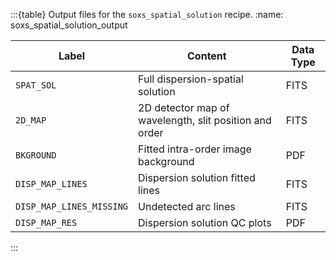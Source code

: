 :::{table} Output files for the `soxs_spatial_solution` recipe.
:name: soxs_spatial_solution_output

| Label                  | Content                                                | Data Type |
| ---------------------- | ------------------------------------------------------ | --------- |
| `SPAT_SOL`               | Full dispersion-spatial solution                       | FITS      |
| `2D_MAP`                 | 2D detector map of wavelength, slit position and order | FITS      |
| `BKGROUND`               | Fitted intra-order image background                    | PDF       |
| `DISP_MAP_LINES`         | Dispersion solution fitted lines                       | FITS      |
| `DISP_MAP_LINES_MISSING` | Undetected arc lines                                   | FITS      |
| `DISP_MAP_RES`           | Dispersion solution QC plots                           | PDF       |

:::




